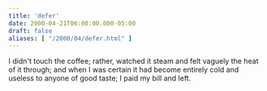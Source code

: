 ```yaml
---
title: 'defer'
date: 2000-04-21T06:00:00.000-05:00
draft: false
aliases: [ "/2000/04/defer.html" ]
---
```


I didn't touch the coffee;
rather, watched it steam
and felt vaguely the heat of it
through; and when I was certain
it had become entirely cold and
useless to anyone of good taste;
I paid my bill and left.
